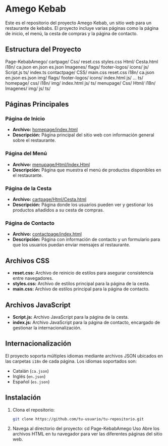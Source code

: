 # Amego Kebab

Este es el repositorio del proyecto Amego Kebab, un sitio web para un restaurante de kebabs. El proyecto incluye varias páginas como la página de inicio, el menú, la cesta de compras y la página de contacto.

## Estructura del Proyecto

Page-KebabAmego/ cartpage/ Css/ reset.css styles.css Html/ Cesta.html i18n/ ca.json en.json es.json Imagenes/ flags/ footer-logos/ icons/ js/ Script.js ts/ index.ts contactpage/ CSS/ main.css reset.css i18n/ ca.json en.json es.json img/ flags/ footer-logos/ icons/ index.html js/ ... ts/ homepage/ css/ i18n/ img/ index.html js/ ts/ menupage/ Css/ Html/ i18n/ Imagenes/ img/ js/ ts/


## Páginas Principales

### Página de Inicio

- **Archivo:** [homepage/index.html](homepage/index.html)
- **Descripción:** Página principal del sitio web con información general sobre el restaurante.

### Página del Menú

- **Archivo:** [menupage/Html/Index.Html](menupage/Html/Index.Html)
- **Descripción:** Página que muestra el menú de productos disponibles en el restaurante.

### Página de la Cesta

- **Archivo:** [cartpage/Html/Cesta.html](cartpage/Html/Cesta.html)
- **Descripción:** Página donde los usuarios pueden ver y gestionar los productos añadidos a su cesta de compras.

### Página de Contacto

- **Archivo:** [contactpage/index.html](contactpage/index.html)
- **Descripción:** Página con información de contacto y un formulario para que los usuarios puedan enviar mensajes al restaurante.

## Archivos CSS

- **reset.css:** Archivo de reinicio de estilos para asegurar consistencia entre navegadores.
- **styles.css:** Archivo de estilos principal para la página de la cesta.
- **main.css:** Archivo de estilos principal para la página de contacto.

## Archivos JavaScript

- **Script.js:** Archivo JavaScript para la página de la cesta.
- **index.js:** Archivo JavaScript para la página de contacto, encargado de gestionar la internacionalización.

## Internacionalización

El proyecto soporta múltiples idiomas mediante archivos JSON ubicados en las carpetas `i18n` de cada página. Los idiomas soportados son:

- Catalán (`ca.json`)
- Inglés (`en.json`)
- Español (`es.json`)

## Instalación

1. Clona el repositorio:
   ```sh
   git clone https://github.com/tu-usuario/tu-repositorio.git

  2. Navega al directorio del proyecto:
   cd Page-KebabAmego
Uso
Abre los archivos HTML en tu navegador para ver las diferentes páginas del sitio web.